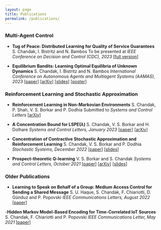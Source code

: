 ```yaml
---
layout: page
title: Publications
permalink: /publications/
---
```


### Multi-Agent Control
- **Tug of Peace: Distributed Learning for Quality of Service Guarantees**
S. Chandak, I. Bistritz and N. Bambos
To be presented at _IEEE Conference on Decision and Control (CDC), 2023_
[[full version](https://chandak1299.github.io/Papers/QoS-CDC-full.pdf)]

- **Equilibrium Bandits: Learning Optimal Equilibria of Unknown Dynamics**
S. Chandak, I. Bistritz and N. Bambos
_International Conference on Autonomous Agents and Multiagent Systems (AAMAS), 2023_
[[paper](https://dl.acm.org/doi/abs/10.5555/3545946.3598781)] 
[[arXiv](https://arxiv.org/abs/2302.13653)]
[[slides](https://chandak1299.github.io/Slides/AAMAS-Presentation-Equi)] [[poster](https://chandak1299.github.io/Slides/AAMAS-Poster-Equi)]

### Reinforcement Learning and Stochastic Approximation
- **Reinforcement Learning in Non-Markovian Environments**
S. Chandak, P. Shah, V. S. Borkar and P. Dodhia
Submitted to _Systems and Control Letters_
[[arXiv](https://arxiv.org/abs/2211.01595)]

- **A Concentration Bound for LSPE($\lambda$)**
S. Chandak, V. S. Borkar and H. Dolhare
_Systems and Control Letters, January 2023_
[[paper](https://www.sciencedirect.com/science/article/abs/pii/S0167691122001955)] [[arXiv](https://arxiv.org/abs/2111.02644)]

- **Concentration of Contractive Stochastic Approximation and Reinforcement Learning**
S. Chandak, V. S. Borkar and P. Dodhia
_Stochastic Systems, December 2022_
[[paper](https://pubsonline.informs.org/doi/10.1287/stsy.2022.0097)] [[slides](https://chandak1299.github.io/Slides/BTP2-Presentation)]

- **Prospect-theoretic Q-learning**
V. S. Borkar and S. Chandak
_Systems and Control Letters, October 2021_
[[paper](https://www.sciencedirect.com/science/article/abs/pii/S0167691121001390)] [[arXiv](https://arxiv.org/abs/2104.05311)] [[slides](https://chandak1299.github.io/Slides/BTP1-Presentation)]

### Older Publications
- **Learning to Speak on Behalf of a Group: Medium Access Control for Sending a Shared Message**
S. U. Haque, S. Chandak, F. Chiariotti, D. Günduz and P. Popovski
_IEEE Communications Letters, August 2022_
[[paper](https://ieeexplore.ieee.org/document/9792282)]

-**Hidden Markov Model-Based Encoding for Time-Correlated IoT Sources**
S. Chandak, F. Chiariotti and P. Popovski
_IEEE Communications Letter, May 2021_
[[paper](https://ieeexplore.ieee.org/document/9291435)]